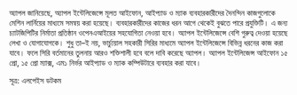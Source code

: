অ্যাপল জানিয়েছে, অ্যাপল ইন্টেলিজেন্সে মূলত আইফোন, আইপ্যাড ও ম্যাক ব্যবহারকারীদের দৈনন্দিন কাজগুলোকে মেশিন লার্নিয়ের মাধ্যমে সমন্বয় করা হয়েছে। ব্যবহারকারীদের কাজের ধরন আগে থেকেই বুঝতে পারে প্রযুক্তিটি। এ জন্য চ্যাটজিপিটির নির্মাতা প্রতিষ্ঠান ওপেনএআইয়ের সহযোগিতা নেওয়া হবে। অ্যাপল ইন্টেলিজেন্সে বেশি গুরুত্ব দেওয়া হয়েছে লেখা ও যোগাযোগকে। শুধু তা–ই নয়, ভার্চ্যুয়াল সহকারী সিরির মাধ্যমে অ্যাপল ইন্টেলিজেন্সে বিভিন্ন ধরনের কাজ করা যাবে। ফলে সিরি বর্তমানের তুলনায় আরও শক্তিশালী হবে বলে দাবি করেছে অ্যাপল। অ্যাপল ইন্টেলিজেন্স আইফোন ১৫ প্রো, ১৫ প্রো ম্যাক্স, এম১ নির্ভর আইপ্যাড ও ম্যাক কম্পিউটারে ব্যবহার করা যাবে।

সূত্র: এলপেইস ডটকম

